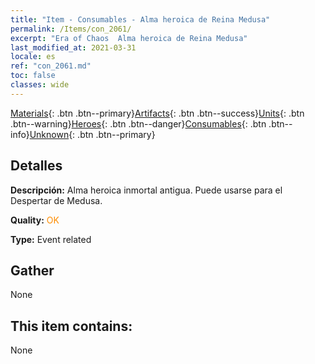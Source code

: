 ```yaml
---
title: "Item - Consumables - Alma heroica de Reina Medusa"
permalink: /Items/con_2061/
excerpt: "Era of Chaos  Alma heroica de Reina Medusa"
last_modified_at: 2021-03-31
locale: es
ref: "con_2061.md"
toc: false
classes: wide
---
```

 [Materials](/es/Items/){: .btn .btn--primary}[Artifacts](/es/Items/Artifacts/){: .btn .btn--success}[Units](/es/Items/Units/){: .btn .btn--warning}[Heroes](/es/Items/Heroes/){: .btn .btn--danger}[Consumables](/es/Items/Consumables/){: .btn .btn--info}[Unknown](/es/Items/Unknown/){: .btn .btn--primary}

## Detalles
 **Descripción:** Alma heroica inmortal antigua. Puede usarse para el Despertar de Medusa.

 **Quality:** <span style="color: #FF8C00">OK</span>

 **Type:** Event related

## Gather

  None

## This item contains:

  None

